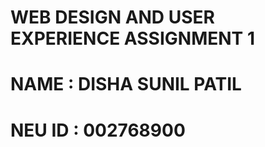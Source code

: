 # WEB DESIGN AND USER EXPERIENCE ASSIGNMENT 1
# NAME : **DISHA SUNIL PATIL**
# NEU ID : **002768900**
